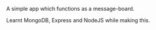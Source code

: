 A simple app which functions as a message-board.

Learnt MongoDB, Express and NodeJS while making this.
